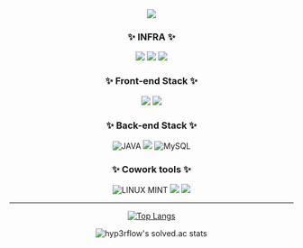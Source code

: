<div align="center">

<img src="https://c.tenor.com/APAiiUbv2BYAAAAC/tuesday-its.gif"/>



### ✨ INFRA ✨
![](https://img.shields.io/badge/JENKINS-D24939?style=for-the-badge&logo=JENKINS&logoColor=white)
![](https://img.shields.io/badge/docker-2496ED?style=for-the-badge&logo=DOCKER&logoColor=white)
![](https://img.shields.io/badge/AWS-232F3E?style=for-the-badge&logo=AMAZONAWS&logoColor=white)

### ✨ Front-end Stack ✨
![](https://img.shields.io/badge/CSS-E34F26?style=for-the-badge&logo=CSS3&logoColor=white)
![](https://img.shields.io/badge/HTML5-E34F26?style=for-the-badge&logo=HTML5&logoColor=white)
### ✨ Back-end Stack ✨
![JAVA](https://img.shields.io/badge/Java-ED8B00?style=for-the-badge&logo=java&logoColor=white)
![](https://img.shields.io/badge/SPRINGBOOT-6DB33F?style=for-the-badge&logo=SPRINGBOOT&logoColor=white)
![MySQL](https://img.shields.io/badge/MySQL-4479A1?style=for-the-badge&logo=mysql&logoColor=white)
### ✨ Cowork tools ✨
![LINUX MINT](https://img.shields.io/badge/Linux_Mint-87CF3E?style=for-the-badge&logo=linux-mint&logoColor=white)
![](https://img.shields.io/badge/GRADLE-02303A?style=for-the-badge&logo=GRADLE&logoColor=white)
![](http://img.shields.io/badge/-Tech%20Blog-655ced?style=for-the-badge&logo=github&link=https://kim-js-95.github.io/)

---

[![Top Langs](https://github-readme-stats.vercel.app/api/top-langs/?username=KIM-JS-95&layout=compact)](https://github.com/anuraghazra/github-readme-stats)

![hyp3rflow's solved.ac stats](https://github-readme-solvedac.hyp3rflow.vercel.app/api/?handle=baugh2487)

</div>

